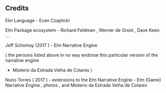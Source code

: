 Credits
-------

Elm Language - Evan Czaplicki

Elm Package ecosystem - Richard Feldman , Werner de Groot , Dave Keen ...

Jeff Schomay (2017 ) - Elm Narrative Engine

( the persons listed above in no way endorse this particular version of the narrative engine
  - Misterio da Estrada Velha de Colares )

Nuno Torres ( 2017 ) - extensions to the Elm Narrative Engine - Elm (Game) Narrative Engine , photos , and Misterio da Estrada Velha de Colares
